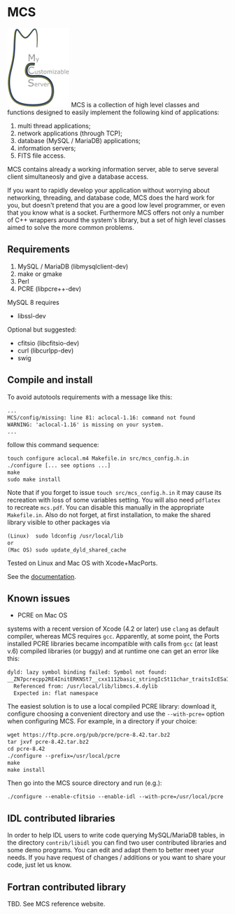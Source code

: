# MCS
![MCS_logo](doc/mcslogo_sst.gif)
MCS is a collection of high level classes and functions designed to easily implement the following kind of applications:

1. multi thread applications;
2. network applications (through TCP);
3. database (MySQL / MariaDB) applications;
4. information servers;
5. FITS file access.

MCS contains already a working information server, able to serve several client simultaneosly and give a database access.

If you want to rapidly develop your application without worrying about networking, threading, and database code,
MCS does the hard work for you, but doesn't pretend that you are a good low level programmer, or even that you know what is a socket.
Furthermore MCS offers not only a number of C++ wrappers around the system's library, but a set of high level classes aimed to solve the more common problems.

## Requirements
1. MySQL / MariaDB (libmysqlclient-dev)
2. make or gmake
3. Perl
4. PCRE (libpcre++-dev)

MySQL 8 requires
- libssl-dev

Optional but suggested:
- cfitsio (libcfitsio-dev)
- curl (libcurlpp-dev)
- swig

## Compile and install

To avoid autotools requirements with a message like this:
```
...
MCS/config/missing: line 81: aclocal-1.16: command not found
WARNING: 'aclocal-1.16' is missing on your system.
...
```

follow this command sequence:

```
touch configure aclocal.m4 Makefile.in src/mcs_config.h.in
./configure [... see options ...]
make
sudo make install
```

Note that if you forget to issue `touch src/mcs_config.h.in` it may cause its recreation with loss of some variables setting.
You will also need `pdflatex` to recreate `mcs.pdf`. You can disable this manually in the appropriate `Makefile.in`.
Also do not forget, at first installation, to make the shared library visible to other packages via
```
(Linux)  sudo ldconfig /usr/local/lib
or
(Mac OS) sudo update_dyld_shared_cache
```

Tested on Linux and Mac OS with Xcode+MacPorts.

See the [documentation](doc/mcs.pdf).

## Known issues

- PCRE on Mac OS

systems with a recent version of Xcode (4.2 or later) use `clang` as default compiler, whereas MCS requires `gcc`.
Apparently, at some point, the Ports installed PCRE libraries became incompatible with calls from `gcc` (at least v.6) compiled libraries (or buggy) and at runtime one can get an error like this:
```
dyld: lazy symbol binding failed: Symbol not found: __ZN7pcrecpp2RE4InitERKNSt7__cxx1112basic_stringIcSt11char_traitsIcESaIcEEEPKNS_10RE_OptionsE
  Referenced from: /usr/local/lib/libmcs.4.dylib
  Expected in: flat namespace
```

The easiest solution is to use a local compiled PCRE library: download it, configure choosing a convenient directory and use the `--with-pcre=` option when configuring MCS. For example, in a directory if your choice:
```
wget https://ftp.pcre.org/pub/pcre/pcre-8.42.tar.bz2
tar jxvf pcre-8.42.tar.bz2
cd pcre-8.42
./configure --prefix=/usr/local/pcre
make
make install
```

Then go into the MCS source directory and run (e.g.):
```
./configure --enable-cfitsio --enable-idl --with-pcre=/usr/local/pcre
```

## IDL contributed libraries

In order to help IDL users to write code querying MySQL/MariaDB tables, in the directory `contrib/libidl` you can find two user contributed libraries and some demo programs.
You can edit and adapt them to better meet your needs. If you have request of changes / additions or you want to share your code, just let us know. 

## Fortran contributed library

TBD. See MCS reference website.
